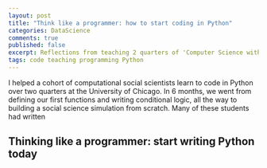 ```yaml
---
layout: post
title: "Think like a programmer: how to start coding in Python"
categories: DataScience
comments: true
published: false
excerpt: Reflections from teaching 2 quarters of 'Computer Science with Social Science Applications' at the University of Chicago
tags: code teaching programming Python
---
```


I helped a cohort of computational social scientists learn to code in Python over two quarters at the University of Chicago. In 6 months, we went from defining our first functions and writing conditional logic, all the way to building a social science simulation from scratch. Many of these students had written

## Thinking like a programmer: start writing Python today
